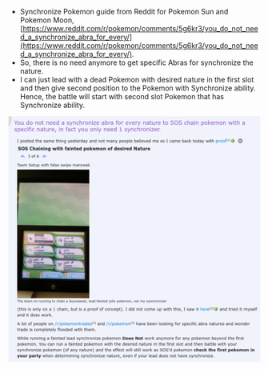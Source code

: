 * Synchronize Pokemon guide from Reddit for Pokemon Sun and Pokemon Moon, [https://www.reddit.com/r/pokemon/comments/5g6kr3/you_do_not_need_a_synchronize_abra_for_every/](https://www.reddit.com/r/pokemon/comments/5g6kr3/you_do_not_need_a_synchronize_abra_for_every/).
* So, there is no need anymore to get specific Abras for synchronize the nature.
* I can just lead with a dead Pokemon with desired nature in the first slot and then give second position to the Pokemon with Synchronize ability. Hence, the battle will start with second slot Pokemon that has Synchronize ability.

![./20161203-1519-gmt+2-new-synchronize-method-in-pokemon-sun-and-pokemon-moon-1.png](./20161203-1519-gmt+2-new-synchronize-method-in-pokemon-sun-and-pokemon-moon-1.png)